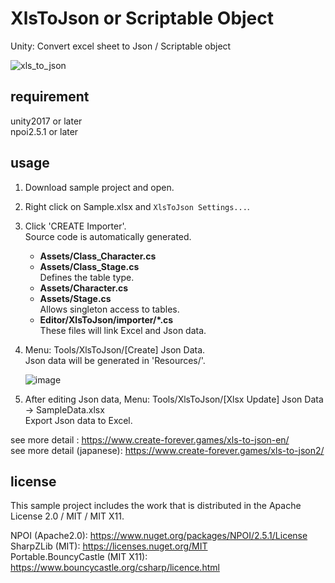 # XlsToJson or Scriptable Object

Unity: Convert excel sheet to Json / Scriptable object

![xls_to_json](https://user-images.githubusercontent.com/85425896/160281004-9c5fcdf7-df48-4c67-b0cf-94aea121fc7d.jpg)

## requirement
unity2017 or later  
npoi2.5.1 or later  

## usage
1. Download sample project and open.
2. Right click on Sample.xlsx and `XlsToJson Settings...`.
3. Click 'CREATE Importer'.  
   Source code is automatically generated.  
   
      * **Assets/Class_Character.cs**  
      * **Assets/Class_Stage.cs**  
         Defines the table type.  
      * **Assets/Character.cs**  
      * **Assets/Stage.cs**  
         Allows singleton access to tables.  
      * **Editor/XlsToJson/importer/*.cs**  
         These files will link Excel and Json data.  

4. Menu: Tools/XlsToJson/[Create] Json Data.  
   Json data will be generated in 'Resources/'.  
   
   ![image](https://user-images.githubusercontent.com/85425896/160277279-0873c5eb-272c-41e2-a668-97ba0cb4fb81.png)

5. After editing Json data, Menu: Tools/XlsToJson/[Xlsx Update] Json Data -> SampleData.xlsx  
   Export Json data to Excel.  

see more detail : https://www.create-forever.games/xls-to-json-en/  
see more detail (japanese): https://www.create-forever.games/xls-to-json2/  

## license
This sample project includes the work that is distributed in the Apache License 2.0 / MIT / MIT X11.  

NPOI (Apache2.0): https://www.nuget.org/packages/NPOI/2.5.1/License  
SharpZLib (MIT): https://licenses.nuget.org/MIT  
Portable.BouncyCastle (MIT X11): https://www.bouncycastle.org/csharp/licence.html  
